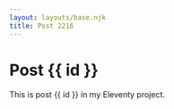 ```yaml
---
layout: layouts/base.njk
title: Post 2216
---
```


# Post {{ id }}

This is post {{ id }} in my Eleventy project.
